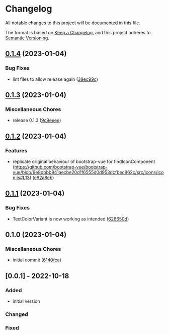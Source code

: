 # Changelog

All notable changes to this project will be documented in this file.

The format is based on [Keep a Changelog](https://keepachangelog.com/en/1.0.0/),
and this project adheres to [Semantic Versioning](https://semver.org/spec/v2.0.0.html).

## [0.1.4](https://github.com/boindil/bootstrap-vue-3-icons/compare/v0.1.3...v0.1.4) (2023-01-04)


### Bug Fixes

* lint files to allow release again ([39ec99c](https://github.com/boindil/bootstrap-vue-3-icons/commit/39ec99cb3f4fbef4399a6f54b4704510cc01b100))

## [0.1.3](https://github.com/boindil/bootstrap-vue-3-icons/compare/v0.1.2...v0.1.3) (2023-01-04)


### Miscellaneous Chores

* release 0.1.3 ([9c9eeee](https://github.com/boindil/bootstrap-vue-3-icons/commit/9c9eeee48737b8ed5923173eb409ea9d5b77711d))

## [0.1.2](https://github.com/boindil/bootstrap-vue-3-icons/compare/v0.1.1...v0.1.2) (2023-01-04)


### Features

* replicate original behaviour of bootstrap-vue for findIconComponent (https://github.com/bootstrap-vue/bootstrap-vue/blob/9e8dbbb841aecbe20d1f6555d0d953dcfbec862c/src/icons/icon.js#L13) ([e62a8eb](https://github.com/boindil/bootstrap-vue-3-icons/commit/e62a8ebb5121885aeadc01e2b16ced1b55a57fce))

## [0.1.1](https://github.com/boindil/bootstrap-vue-3-icons/compare/v0.1.0...v0.1.1) (2023-01-04)


### Bug Fixes

* TextColorVariant is now working as intended ([626650d](https://github.com/boindil/bootstrap-vue-3-icons/commit/626650dae8a68b63ad7c3920d059cd396e642199))

## 0.1.0 (2023-01-04)


### Miscellaneous Chores

* initial commit ([6140fca](https://github.com/boindil/bootstrap-vue-3-icons/commit/6140fca9aeb03e8757489887eda56302c2acf7d4))

## [0.0.1] - 2022-10-18

### Added

- initial version

### Changed

### Fixed
